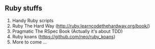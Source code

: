 Ruby stuffs
----
  1. Handy Ruby scripts
  2. Ruby The Hard Way (http://ruby.learncodethehardway.org/book/)
  3. Pragmatic The RSpec Book (Actually it's about TDD)
  4. Ruby koans (https://github.com/neo/ruby_koans)  
  5. More to come ...
